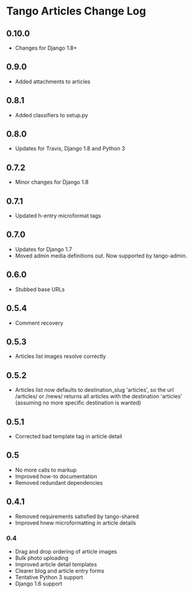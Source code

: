 # Tango Articles Change Log

## 0.10.0
* Changes for Django 1.8+

## 0.9.0
* Added attachments to articles

## 0.8.1
* Added classifiers to setup.py

## 0.8.0
* Updates for Travis, Django 1.8 and Python 3

## 0.7.2
* Minor changes for Django 1.8

## 0.7.1
* Updated h-entry microformat tags

## 0.7.0
* Updates for Django 1.7
* Moved admin media definitions out. Now supported by tango-admin.

## 0.6.0
* Stubbed base URLs

## 0.5.4
* Comment recovery

## 0.5.3
* Articles list images resolve correctly

## 0.5.2
* Articles list now defaults to destination_slug 'articles', so the url /articles/ or /news/ returns all articles with the destination 'articles' (assuming no more specific destination is wanted)

## 0.5.1
* Corrected bad template tag in article detail

## 0.5
* No more calls to markup
* Improved how-to documentation
* Removed redundant dependencies

## 0.4.1
* Removed requirements satisfied by tango-shared
* Improved hnew microformatting in article details

### 0.4
* Drag and drop ordering of article images
* Bulk photo uploading
* Improved article detail templates
* Clearer blog and article entry forms
* Tentative Python 3 support
* Django 1.6 support
